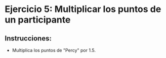 # Ejercicio 5: Multiplicar los puntos de un participante

## Instrucciones:
- Multiplica los puntos de "Percy" por 1.5.
